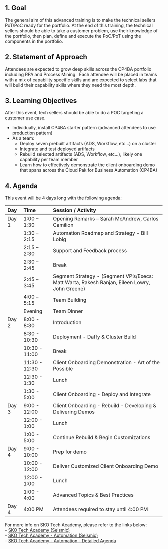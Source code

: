 
## 1. Goal
The general aim of this advanced training is to make the technical sellers PoT/PoC ready for the portfolio. At the end of this training, the technical sellers should be able to take a customer problem, use their knowledge of the portfolio, then plan, define and execute the PoC/PoT using the components in the portfolio.

## 2. Statement of Approach
Attendees are expected to grow deep skills across the CP4BA portfolio including RPA and Process Mining.  Each attendee will be placed in teams with a mix of capability specific skills and are expected to select labs that will build their capability skills where they need the most depth. 

## 3. Learning Objectives
After this event, tech sellers should be able to do a POC targeting a customer use case.   

* Individually, install CP4BA starter pattern (advanced attendees to use production pattern)
* As a team:
    * Deploy seven prebuilt artifacts (ADS, Workflow, etc...) on a cluster
    * Integrate and test deployed artifacts
    * Rebuild selected artifacts (ADS, Workflow, etc...), likely one capability per team member
    * Learn how to effectively demonstrate the client onboarding demo that spans across the Cloud Pak for Business Automation (CP4BA)

## 4. Agenda

This event will be 4 days long with the following agenda:

|Day   | Time          | Session / Activity                                          |
| :--- | :------------ | :---------------------------------------------------------- |
|Day 1 | 1:00 – 1:30   | Opening Remarks – Sarah McAndrew, Carlos Camilion           |
|      | 1:30 – 2:15   | Automation Roadmap and Strategy - Bill Lobig                |
|      | 2:15 – 2:30   | Support and Feedback process                                |
|      | 2:30 – 2:45   | Break                                                       |
|      | 2:45 – 3:45   | Segment Strategy - (Segment VP’s/Execs: Matt Warta, Rakesh Ranjan, Eileen Lowry, John Greene) |
|      | 4:00 –5:15    | Team Building                                               |
|      | Evening       | Team Dinner                                                 |
|Day 2 | 8:00 - 8:30   | Introduction                                                |
|      | 8:30 -  10:30 | Deployment - Daffy & Cluster Build                          |
|      | 10:30 - 11:00 | Break                                                       |
|      | 11:30 - 12:30 | Client Onboarding Demonstration - Art of the Possible       |
|      | 12:30 - 1:30  | Lunch                                                       |
|      | 1:30 - 5:00   | Client Onboarding - Deploy and Integrate                    |
|Day 3 | 9:00 - 12:00  | Client Onboarding - Rebuild - Developing & Delivering Demos |
|      | 12:00 - 1:00  | Lunch                                                       |
|      | 1:00 - 5:00   | Continue Rebuild & Begin Customizations                     |
|Day 4 | 9:00 - 10:00  | Prep for demo                                               |
|      | 10:00 - 12:00 | Deliver Customized Client Onboarding Demo                   |
|      | 12:00 - 1:00  | Lunch                                                       |
|      | 1:00 - 4:00   | Advanced Topics & Best Practices                            |
|Day 4 | 4:00 PM       | Attendees required to stay until 4:00 PM                    |

For more info on SKO Tech Academy, please refer to the links below:  
    - <a href="https://ibm.seismic.com/Link/Content/DCgPMD3JGBVfW8FFRXTg3XfbWJmd" target="_blank">SKO Tech Academy (Seismic)</a>  
    - <a href="https://ibm.seismic.com/Link/Content/DCJ2TTmqH6bDfG7PFTB33BGV7J63" target="_blank">SKO Tech Academy - Automation (Seismic)</a>  
    - <a href="https://ibm.box.com/s/howwsn976p66t7eac31nvf05z8ocbrsd" target="_blank">SKO Tech Academy - Automation - Detailed Agenda</a>  
